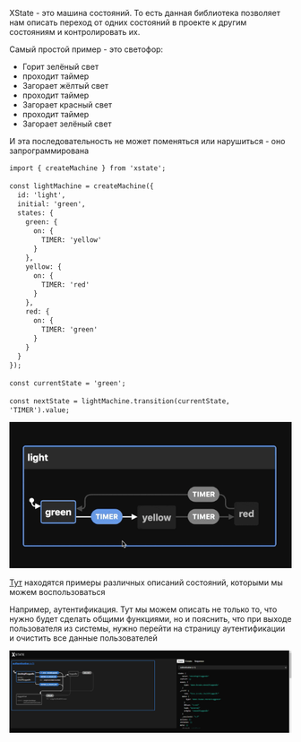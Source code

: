 
XState - это машина состояний. То есть данная библиотека позволяет нам описать переход от одних состояний в проекте к другим состояниям и контролировать их.

Самый простой пример - это светофор:
- Горит зелёный свет
- проходит таймер
- Загорает жёлтый свет
- проходит таймер
- Загорает красный свет
- проходит таймер
- Загорает зелёный свет

И эта последовательность не может поменяться или нарушиться - оно запрограммирована

```JS
import { createMachine } from 'xstate';

const lightMachine = createMachine({
  id: 'light',
  initial: 'green',
  states: {
    green: {
      on: {
        TIMER: 'yellow'
      }
    },
    yellow: {
      on: {
        TIMER: 'red'
      }
    },
    red: {
      on: {
        TIMER: 'green'
      }
    }
  }
});

const currentState = 'green';

const nextState = lightMachine.transition(currentState, 'TIMER').value;
```

![](_png/Pasted%20image%2020230314092425.png)

[Тут](https://xstate-catalogue.com/) находятся примеры различных описаний состояний, которыми мы можем воспользоваться

Например, аутентификация. Тут мы можем описать не только то, что нужно будет сделать общими функциями, но и пояснить, что при выходе пользователя из системы, нужно перейти на страницу аутентификации и очистить все данные пользователей

![](_png/Pasted%20image%2020230314092953.png)









